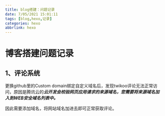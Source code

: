```yaml
---
title: blog搭建：问题记录
date: 7/05/2021 15:01:11
tags: [blog,hexo,记录]
categories: hexo
abbrlink: hexo
---
```


# 博客搭建问题记录

## 1、评论系统

更换github里的Custom domain绑定自定义域名后，发现twikoo评论无法正常访问，原因是腾讯云的***云开发会校验网页应用请求的来源域名，您需要将来源域名加入到WEB安全域名列表中。***

因此需要添加域名，将网站域名加进去即可正常获取评论。
